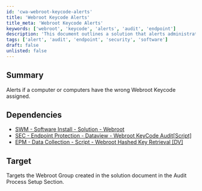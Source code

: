 ```yaml
---
id: 'cwa-webroot-keycode-alerts'
title: 'Webroot Keycode Alerts'
title_meta: 'Webroot Keycode Alerts'
keywords: ['webroot', 'keycode', 'alerts', 'audit', 'endpoint']
description: 'This document outlines a solution that alerts administrators if a computer or multiple computers have an incorrect Webroot Keycode assigned. It includes dependencies and target information for effective implementation.'
tags: ['alert', 'audit', 'endpoint', 'security', 'software']
draft: false
unlisted: false
---
```

## Summary

Alerts if a computer or computers have the wrong Webroot Keycode assigned.

## Dependencies

- [SWM - Software Install - Solution - Webroot](https://proval.itglue.com/DOC-5078775-11665357)
- [SEC - Endpoint Protection - Dataview - Webroot KeyCode Audit[Script]](https://proval.itglue.com/DOC-5078775-8105261)
- [EPM - Data Collection - Script - Webroot Hashed Key Retrieval [DV]](https://proval.itglue.com/DOC-5078775-8223773)

## Target

Targets the Webroot Group created in the solution document in the Audit Process Setup Section.


